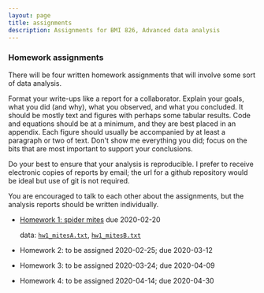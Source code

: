 ```yaml
---
layout: page
title: assignments
description: Assignments for BMI 826, Advanced data analysis
---
```


### Homework assignments

There will be four written homework assignments that will involve some
sort of data analysis.

Format your write-ups like a report for a collaborator. Explain your
goals, what you did (and why), what you observed, and what you
concluded. It should be mostly text and figures with perhaps some
tabular results. Code and equations should be at a minimum, and they
are best placed in an appendix. Each figure should usually be
accompanied by at least a paragraph or two of text. Don't show me
everything you did; focus on the bits that are most important to
support your conclusions.

Do your best to ensure that your analysis is reproducible. I prefer to
receive electronic copies of reports by email; the url for a github
repository would be ideal but use of git is not required.

You are encouraged to talk to each other about the assignments, but
the analysis reports should be written individually.

- [Homework 1: spider mites](hw1.md) due 2020-02-20

  data: [`hw1_mitesA.txt`](data/hw1_mitesA.txt), [`hw1_mitesB.txt`](data/hw1_mitesB.txt)

- Homework 2: to be assigned 2020-02-25; due 2020-03-12

- Homework 3: to be assigned 2020-03-24; due 2020-04-09

- Homework 4: to be assigned 2020-04-14; due 2020-04-30
